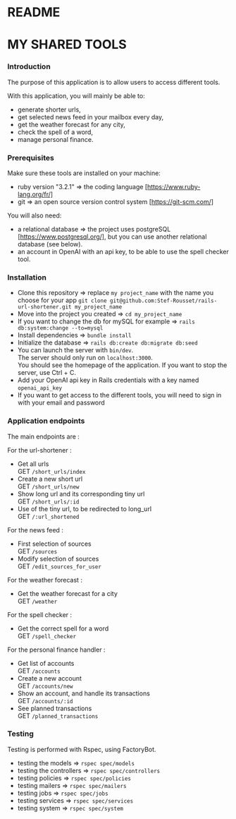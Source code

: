 # README

# MY SHARED TOOLS

### Introduction ###

The purpose of this application is to allow users to access different tools.

With this application, you will mainly be able to:
- generate shorter urls,
- get selected news feed in your mailbox every day,
- get the weather forecast for any city,
- check the spell of a word,
- manage personal finance.


### Prerequisites ###

Make sure these tools are installed on your machine:
- ruby version "3.2.1" => the coding language [https://www.ruby-lang.org/fr/]
- git => an open source version control system [https://git-scm.com/]

You will also need:
- a relational database => the project uses postgreSQL [https://www.postgresql.org/], but you can use another relational database (see below).
- an account in OpenAI with an api key, to be able to use the spell checker tool.

### Installation ###

- Clone this repository => replace `my project_name` with the name you choose for your app
`git clone git@github.com:Stef-Rousset/rails-url-shortener.git my_project_name`
- Move into the project you created =>
`cd my_project_name`
- If you want to change the db for mySQL for example =>
 `rails db:system:change --to=mysql`
- Install dependencies =>
`bundle install`
- Initialize the database =>
`rails db:create db:migrate db:seed`
- You can launch the server with `bin/dev`.<br>
The server should only run on `localhost:3000`.<br>
You should see the homepage of the application.
If you want to stop the server, use Ctrl + C.<br>
- Add your OpenAI api key in Rails credentials with a key named `openai_api_key`
- If you want to get access to the different tools, you will need to sign in with your email and password


### Application endpoints ###

The main endpoints are :

For the url-shortener :
- Get all urls<br>
GET `/short_urls/index`
- Create a new short url<br>
GET `/short_urls/new`<br>
- Show long url and its corresponding tiny url<br>
GET `/short_urls/:id`<br>
- Use of the tiny url, to be redirected to long_url <br>
GET `/:url_shortened`<br>

For the news feed :
- First selection of sources <br>
GET `/sources`
- Modify selection of sources <br>
GET `/edit_sources_for_user`

For the weather forecast :
- Get the weather forecast for a city <br>
GET `/weather`

For the spell checker :
- Get the correct spell for a word <br>
GET `/spell_checker`

For the personal finance handler :
- Get list of accounts <br>
GET `/accounts`
- Create a new account <br>
GET `/accounts/new`
- Show an account, and handle its transactions<br>
GET `/accounts/:id`
- See planned transactions<br>
GET `/planned_transactions`

### Testing ###

Testing is performed with Rspec, using FactoryBot.

- testing the models =>
`rspec spec/models`
- testing the controllers =>
`rspec spec/controllers`
- testing policies =>
`rspec spec/policies`
- testing mailers =>
`rspec spec/mailers`
- testing jobs =>
`rspec spec/jobs`
- testing services =>
`rspec spec/services`
- testing system =>
`rspec spec/system`
